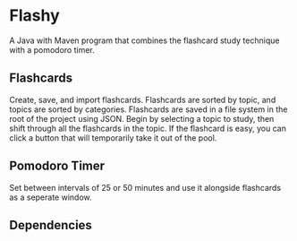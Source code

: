 # Flashy

A Java with Maven program that combines the flashcard study technique with a pomodoro timer.


## Flashcards

Create, save, and import flashcards. Flashcards are sorted by topic, and topics are sorted by categories. Flashcards are saved in a file system in the root of the project using JSON. Begin by selecting a topic to study, then shift through all the flashcards in the topic. If the flashcard is easy, you can click a button that will temporarily take it out of the pool.

## Pomodoro Timer

Set between intervals of 25 or 50 minutes and use it alongside flashcards as a seperate window.

## Dependencies

